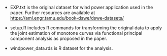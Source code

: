 * EXP.txt is the original dataset for wind power application used in the paper. Further resources are available at https://aml.engr.tamu.edu/book-dswe/dswe-datasets/

* setup.R includes R commands for transforming the original data to apply the joint estimation of monotone curves via functional principal component analysis as proposed in the paper. 

* windpower_data.rds is R dataset for the analysis.
